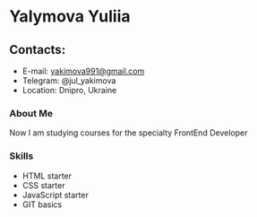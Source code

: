 # Yalymova Yuliia

## Contacts:
* E-mail: yakimova991@gmail.com
* Telegram: @jul_yakimova
* Location: Dnipro, Ukraine

### About Me
Now I am studying courses for the specialty FrontEnd Developer

### Skills
* HTML starter
* CSS starter
* JavaScript starter
* GIT basics